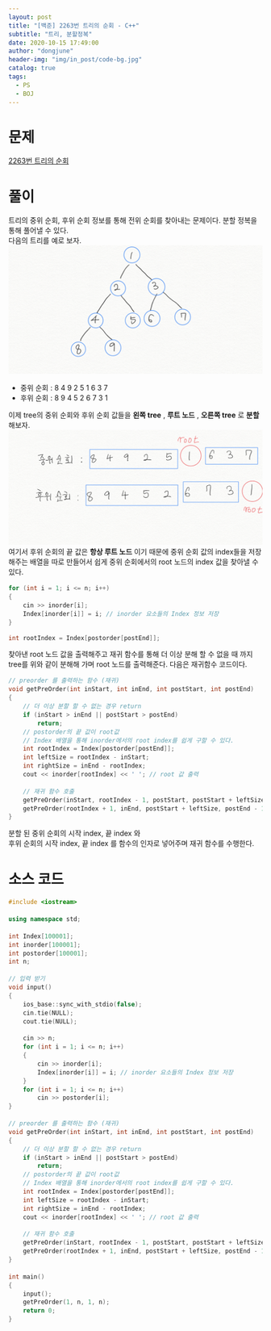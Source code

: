 ```yaml
---
layout: post
title: "[백준] 2263번 트리의 순회 - C++"
subtitle: "트리, 분할정복"
date: 2020-10-15 17:49:00
author: "dongjune"
header-img: "img/in_post/code-bg.jpg"
catalog: true
tags:
  - PS
  - BOJ
---
```


# 문제

[2263번 트리의 순회](https://www.acmicpc.net/problem/2263)

# 풀이

트리의 중위 순회, 후위 순회 정보를 통해 전위 순회를 찾아내는 문제이다. 분할 정복을 통해 풀어낼 수 있다.  
다음의 트리를 예로 보자.  
![1](/assets/img/2263-1.png)

- 중위 순회 : 8 4 9 2 5 1 6 3 7
- 후위 순회 : 8 9 4 5 2 6 7 3 1

이제 tree의 중위 순회와 후위 순회 값들을 **왼쪽 tree** , **루트 노드** , **오른쪽 tree** 로 **분할**해보자.  
![2](/assets/img/2263-2.png)
여기서 후위 순회의 끝 값은 **항상 루트 노드** 이기 때문에 중위 순회 값의 index들을 저장해주는 배열을 따로 만들어서 쉽게 중위 순회에서의 root 노드의 index 값을 찾아낼 수 있다.

```c++
for (int i = 1; i <= n; i++)
{
    cin >> inorder[i];
    Index[inorder[i]] = i; // inorder 요소들의 Index 정보 저장
}
```

```c++
int rootIndex = Index[postorder[postEnd]];
```

찾아낸 root 노드 값을 출력해주고 재귀 함수를 통해 더 이상 분해 할 수 없을 때 까지 tree를 위와 같이 분해해 가며 root 노드를 출력해준다. 다음은 재귀함수 코드이다.

```c++
// preorder 를 출력하는 함수 (재귀)
void getPreOrder(int inStart, int inEnd, int postStart, int postEnd)
{
    // 더 이상 분할 할 수 없는 경우 return
    if (inStart > inEnd || postStart > postEnd)
        return;
    // postorder의 끝 값이 root값
    // Index 배열을 통해 inorder에서의 root index를 쉽게 구할 수 있다.
    int rootIndex = Index[postorder[postEnd]];
    int leftSize = rootIndex - inStart;
    int rightSize = inEnd - rootIndex;
    cout << inorder[rootIndex] << ' '; // root 값 출력

    // 재귀 함수 호출
    getPreOrder(inStart, rootIndex - 1, postStart, postStart + leftSize - 1);
    getPreOrder(rootIndex + 1, inEnd, postStart + leftSize, postEnd - 1);
}
```

분할 된 중위 순회의 시작 index, 끝 index 와  
후위 순회의 시작 index, 끝 index 를 함수의 인자로 넣어주며 재귀 함수를 수행한다.

# 소스 코드

```c++
#include <iostream>

using namespace std;

int Index[100001];
int inorder[100001];
int postorder[100001];
int n;

// 입력 받기
void input()
{
    ios_base::sync_with_stdio(false);
    cin.tie(NULL);
    cout.tie(NULL);

    cin >> n;
    for (int i = 1; i <= n; i++)
    {
        cin >> inorder[i];
        Index[inorder[i]] = i; // inorder 요소들의 Index 정보 저장
    }
    for (int i = 1; i <= n; i++)
        cin >> postorder[i];
}

// preorder 를 출력하는 함수 (재귀)
void getPreOrder(int inStart, int inEnd, int postStart, int postEnd)
{
    // 더 이상 분할 할 수 없는 경우 return
    if (inStart > inEnd || postStart > postEnd)
        return;
    // postorder의 끝 값이 root값
    // Index 배열을 통해 inorder에서의 root index를 쉽게 구할 수 있다.
    int rootIndex = Index[postorder[postEnd]];
    int leftSize = rootIndex - inStart;
    int rightSize = inEnd - rootIndex;
    cout << inorder[rootIndex] << ' '; // root 값 출력

    // 재귀 함수 호출
    getPreOrder(inStart, rootIndex - 1, postStart, postStart + leftSize - 1);
    getPreOrder(rootIndex + 1, inEnd, postStart + leftSize, postEnd - 1);
}

int main()
{
    input();
    getPreOrder(1, n, 1, n);
    return 0;
}

```
